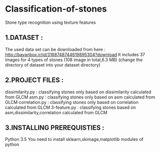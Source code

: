 # Classification-of-stones
Stone type recognition using texture features

## 1.DATASET :
The used data set can be downloaded from here : http://bayanbox.ir/id/3168748744619895304?download
It includes 37 images for 4 types of stones (108 image in total,6.3 MB)
(change the directory of dataset into your dataset directory)
  
## 2.PROJECT FILES :
dissimilarity.py : classifying stones only based on dissimilarity calculated from GLCM
asm.py : classifying stones only based on asm calculated from GLCM
correlation.py : classifying stones only based on correlation calculated from GLCM
3-feature.py : classifying stones based on asm,dissimilarity,correlation calculated from GLCM
  
## 3.INSTALLING PREREQUISTIES : 
Python 3.5 
You need to install sklearn,skimage,matplotlib modules of python

